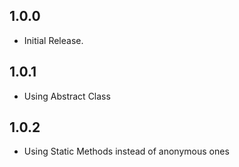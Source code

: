 ## 1.0.0

* Initial Release.

## 1.0.1

* Using Abstract Class

## 1.0.2

* Using Static Methods instead of anonymous ones